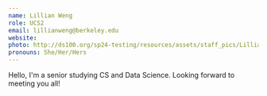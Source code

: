 ```yaml
---
name: Lillian Weng
role: UCS2
email: lillianweng@berkeley.edu
website: 
photo: http://ds100.org/sp24-testing/resources/assets/staff_pics/Lillian_Weng.png
pronouns: She/Her/Hers
---
```

Hello, I'm a senior studying CS and Data Science. Looking forward to meeting you all!
